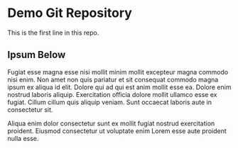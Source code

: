 # Demo Git Repository 

This is the first line in this repo.

## Ipsum Below

Fugiat esse magna esse nisi mollit minim mollit excepteur magna commodo nisi enim. Non amet non quis pariatur et sit consequat commodo magna ipsum ex aliqua id elit. Dolore qui ad qui est anim mollit esse ea.
Dolore enim nostrud laboris aliquip. Exercitation officia dolore mollit ullamco esse ex fugiat. Cillum cillum quis aliquip veniam. Sunt occaecat laboris aute in consectetur sit.

Aliqua enim dolor consectetur sunt ex mollit fugiat nostrud exercitation proident. Eiusmod consectetur ut voluptate enim Lorem esse aute proident nulla esse.